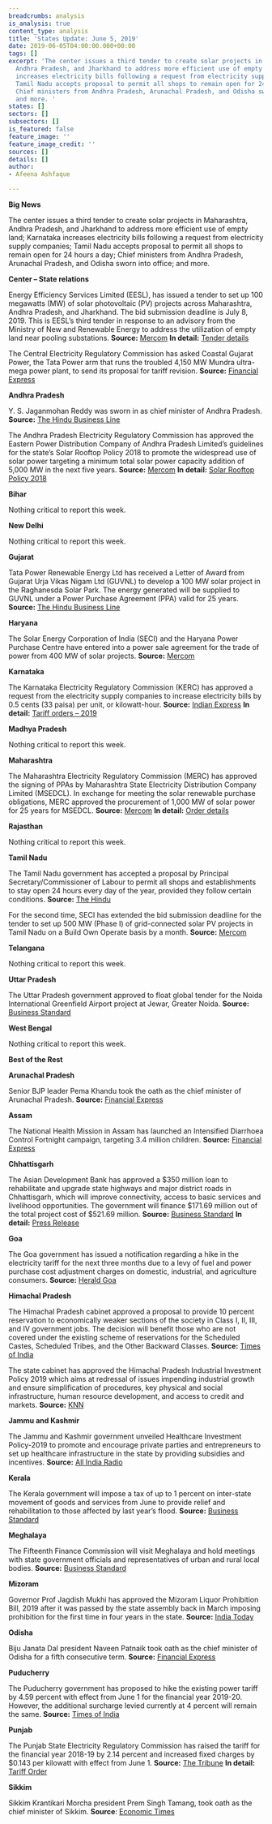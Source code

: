 ```yaml
---
breadcrumbs: analysis
is_analysis: true
content_type: analysis
title: 'States Update: June 5, 2019'
date: 2019-06-05T04:00:00.000+00:00
tags: []
excerpt: 'The center issues a third tender to create solar projects in Maharashtra,
  Andhra Pradesh, and Jharkhand to address more efficient use of empty land; Karnataka
  increases electricity bills following a request from electricity supply companies;
  Tamil Nadu accepts proposal to permit all shops to remain open for 24 hours a day;
  Chief ministers from Andhra Pradesh, Arunachal Pradesh, and Odisha sworn into office;
  and more. '
states: []
sectors: []
subsectors: []
is_featured: false
feature_image: ''
feature_image_credit: ''
sources: []
details: []
author:
- Afeena Ashfaque

---
```

**Big News**

The center issues a third tender to create solar projects in Maharashtra, Andhra Pradesh, and Jharkhand to address more efficient use of empty land; Karnataka increases electricity bills following a request from electricity supply companies; Tamil Nadu accepts proposal to permit all shops to remain open for 24 hours a day; Chief ministers from Andhra Pradesh, Arunachal Pradesh, and Odisha sworn into office; and more. 

**Center – State relations**

Energy Efficiency Services Limited (EESL), has issued a tender to set up 100 megawatts (MW) of solar photovoltaic (PV) projects across Maharashtra, Andhra Pradesh, and Jharkhand. The bid submission deadline is July 8, 2019. This is EESL’s third tender in response to an advisory from the Ministry of New and Renewable Energy to address the utilization of empty land near pooling substations. **Source:** [Mercom](https://mercomindia.com/eesl-tender-100-mw-solar-maharashtra-andhra-jharkhand/) **In detail:** [Tender details](https://eesl.eproc.in/ProductEESL/publicDash)

The Central Electricity Regulatory Commission has asked Coastal Gujarat Power, the Tata Power arm that runs the troubled 4,150 MW Mundra ultra-mega power plant, to send its proposal for tariff revision. **Source:** [Financial Express](https://www.financialexpress.com/economy/cerc-directs-tata-power-arm-to-get-discoms-consent-for-mundra-ppa-revision/1592978/)

**Andhra Pradesh**

Y. S. Jaganmohan Reddy was sworn in as chief minister of Andhra Pradesh. **Source:** [The Hindu Business Line](https://www.thehindubusinessline.com/todays-paper/tp-others/tp-states/article27359366.ece)

The Andhra Pradesh Electricity Regulatory Commission has approved the Eastern Power Distribution Company of Andhra Pradesh Limited’s guidelines for the state’s Solar Rooftop Policy 2018 to promote the widespread use of solar power targeting a minimum total solar power capacity addition of 5,000 MW in the next five years. **Source:** [Mercom](https://mercomindia.com/andhra-pradesh-guidelines-rooftop-solar-policy/) **In detail:** [Solar Rooftop Policy 2018](http://nredcap.in/PDFs/Pages/AP_Solar_Power_Policy_2018.pdf)

**Bihar**

Nothing critical to report this week.

**New Delhi**

Nothing critical to report this week.

**Gujarat**

Tata Power Renewable Energy Ltd has received a Letter of Award from Gujarat Urja Vikas Nigam Ltd (GUVNL) to develop a 100 MW solar project in the Raghanesda Solar Park. The energy generated will be supplied to GUVNL under a Power Purchase Agreement (PPA) valid for 25 years. **Source:** [The Hindu Business Line](https://www.thehindubusinessline.com/todays-paper/tp-others/tp-states/article27359364.ece)

**Haryana**

The Solar Energy Corporation of India (SECI) and the Haryana Power Purchase Centre have entered into a power sale agreement for the trade of power from 400 MW of solar projects. **Source:** [Mercom](https://mercomindia.com/seci-and-haryana-psa-400-mw-solar/)

**Karnataka**

The Karnataka Electricity Regulatory Commission (KERC) has approved a request from the electricity supply companies to increase electricity bills by 0.5 cents (33 paisa) per unit, or kilowatt-hour. **Source:** [Indian Express](https://indianexpress.com/article/cities/bangalore/electricity-charges-hiked-domestic-commercial-bescom-karnataka-5757687/) **In detail:** [Tariff orders – 2019](https://www.karnataka.gov.in/kerc/Pages/tariff-orders-2019.aspx)

**Madhya Pradesh**

Nothing critical to report this week.

**Maharashtra**

The Maharashtra Electricity Regulatory Commission (MERC) has approved the signing of PPAs by Maharashtra State Electricity Distribution Company Limited (MSEDCL). In exchange for meeting the solar renewable purchase obligations, MERC approved the procurement of 1,000 MW of solar power for 25 years for MSEDCL. **Source:** [Mercom](https://mercomindia.com/maharashtra-ppa-1000-mw-solar/) **In detail:** [Order details](http://www.mercindia.org.in/pdf/Order%2058%2042/Order-87%20of%202019-27052019.pdf)

**Rajasthan**

Nothing critical to report this week.

**Tamil Nadu**

The Tamil Nadu government has accepted a proposal by Principal Secretary/Commissioner of Labour to permit all shops and establishments to stay open 24 hours every day of the year, provided they follow certain conditions. **Source:** [The Hindu](https://www.thehindu.com/news/national/tamil-nadu/soon-shops-in-state-can-stay-open-24x7/article27394864.ece)

For the second time, SECI has extended the bid submission deadline for the tender to set up 500 MW (Phase I) of grid-connected solar PV projects in Tamil Nadu on a Build Own Operate basis by a month. **Source:** [Mercom](https://mercomindia.com/seci-extends-bid-deadline-500-mw-solar/)

**Telangana**

Nothing critical to report this week.

**Uttar Pradesh**

The Uttar Pradesh government approved to float global tender for the Noida International Greenfield Airport project at Jewar, Greater Noida. **Source:** [Business Standard](https://www.business-standard.com/article/economy-policy/up-to-float-global-tender-for-rs-16-000-crore-noida-airport-project-119052800730_1.html)

**West Bengal**

Nothing critical to report this week.

**Best of the Rest**

**Arunachal Pradesh**

Senior BJP leader Pema Khandu took the oath as the chief minister of Arunachal Pradesh. **Source:** [Financial Express](https://www.financialexpress.com/india-news/pema-khandu-sworn-in-as-arunachal-pradesh-cm/1592307/)

**Assam**

The National Health Mission in Assam has launched an Intensified Diarrhoea Control Fortnight campaign, targeting 3.4 million children. **Source:** [Financial Express](https://www.financialexpress.com/india-news/assam-launches-diarrhoea-control-fortnight-campaign/1592039/)

**Chhattisgarh**

The Asian Development Bank has approved a $350 million loan to rehabilitate and upgrade state highways and major district roads in Chhattisgarh, which will improve connectivity, access to basic services and livelihood opportunities. The government will finance $171.69 million out of the total project cost of $521.69 million. **Source:** [Business Standard](https://www.business-standard.com/article/pti-stories/adb-commits-usd-350-mn-loan-for-chhattisgarh-road-improvement-project-119053101221_1.html) **In detail:** [Press Release](https://www.adb.org/news/adb-350-million-loan-upgrade-state-and-district-roads-chhattisgarh)

**Goa**

The Goa government has issued a notification regarding a hike in the electricity tariff for the next three months due to a levy of fuel and power purchase cost adjustment charges on domestic, industrial, and agriculture consumers. **Source:** [Herald Goa](https://www.heraldgoa.in/Goa/New-POWER-tariff-to-SHOCK-aam-aadmi/146895.html)

**Himachal Pradesh**

The Himachal Pradesh cabinet approved a proposal to provide 10 percent reservation to economically weaker sections of the society in Class I, II, III, and IV government jobs. The decision will benefit those who are not covered under the existing scheme of reservations for the Scheduled Castes, Scheduled Tribes, and the Other Backward Classes. **Source:** [Times of India](https://timesofindia.indiatimes.com/city/shimla/himachal-cabinet-nods-10-quota-in-govt-jobs/articleshowprint/69615786.cms)

The state cabinet has approved the Himachal Pradesh Industrial Investment Policy 2019 which aims at redressal of issues impending industrial growth and ensure simplification of procedures, key physical and social infrastructure, human resource development, and access to credit and markets. **Source:** [KNN](https://knnindia.co.in/news/newsdetails/state/himachal-cabinet-approves-industrial-investment-policy-2019-enhances-incentives-to-msmes)

**Jammu and Kashmir**

The Jammu and Kashmir government unveiled Healthcare Investment Policy-2019 to promote and encourage private parties and entrepreneurs to set up healthcare infrastructure in the state by providing subsidies and incentives. **Source:** [All India Radio](http://www.newsonair.com/News?title=J%26K%3A-Govt-unveils-Healthcare-Investment-Policy-2019&id=364120)

**Kerala**

The Kerala government will impose a tax of up to 1 percent on inter-state movement of goods and services from June to provide relief and rehabilitation to those affected by last year’s flood. **Source:** [Business Standard](https://www.business-standard.com/article/economy-policy/kerala-govt-to-impose-1-flood-cess-from-june-1-for-rehabilitation-work-119052800074_1.html)

**Meghalaya**

The Fifteenth Finance Commission will visit Meghalaya and hold meetings with state government officials and representatives of urban and rural local bodies. **Source:** [Business Standard](https://www.business-standard.com/article/pti-stories/finance-commission-team-to-visit-meghalaya-119060200436_1.html)

**Mizoram**

Governor Prof Jagdish Mukhi has approved the Mizoram Liquor Prohibition Bill, 2019 after it was passed by the state assembly back in March imposing prohibition for the first time in four years in the state. **Source:** [India Today](https://www.indiatoday.in/india/story/prohibition-again-imposed-in-mizoram-after-four-years-1536876-2019-05-28)

**Odisha**

Biju Janata Dal president Naveen Patnaik took oath as the chief minister of Odisha for a fifth consecutive term. **Source:** [Financial Express](https://www.financialexpress.com/india-news/naveen-patnaik-takes-oath-as-odisha-cm-for-fifth-consecutive-term/1592100/)

**Puducherry**

The Puducherry government has proposed to hike the existing power tariff by 4.59 percent with effect from June 1 for the financial year 2019-20. However, the additional surcharge levied currently at 4 percent will remain the same. **Source:** [Times of India](https://timesofindia.indiatimes.com/city/puducherry/puducherry-hikes-power-tariff-by-4-59-from-june-1-protest-erupts/articleshowprint/69535478.cms)

**Punjab**

The Punjab State Electricity Regulatory Commission has raised the tariff for the financial year 2018-19 by 2.14 percent and increased fixed charges by $0.143 per kilowatt with effect from June 1. **Source:** [The Tribune](https://www.tribuneindia.com/news/punjab/punjab-regulator-announces-2-1-hike-in-power-tariff/779080.html) **In detail:** [Tariff Order](https://www.pserc.gov.in/pages/Press-Note-27-5-19.pdf)

**Sikkim**

Sikkim Krantikari Morcha president Prem Singh Tamang, took oath as the chief minister of Sikkim. **Source**: [Economic Times](https://economictimes.indiatimes.com/news/elections/lok-sabha/india/p-s-golay-sworn-in-as-sikkim-chief-minister/articleshow/69515570.cms)